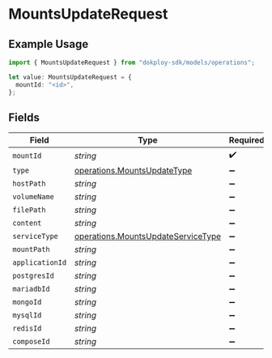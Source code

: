 # MountsUpdateRequest

## Example Usage

```typescript
import { MountsUpdateRequest } from "dokploy-sdk/models/operations";

let value: MountsUpdateRequest = {
  mountId: "<id>",
};
```

## Fields

| Field                                                                                    | Type                                                                                     | Required                                                                                 | Description                                                                              |
| ---------------------------------------------------------------------------------------- | ---------------------------------------------------------------------------------------- | ---------------------------------------------------------------------------------------- | ---------------------------------------------------------------------------------------- |
| `mountId`                                                                                | *string*                                                                                 | :heavy_check_mark:                                                                       | N/A                                                                                      |
| `type`                                                                                   | [operations.MountsUpdateType](../../models/operations/mountsupdatetype.md)               | :heavy_minus_sign:                                                                       | N/A                                                                                      |
| `hostPath`                                                                               | *string*                                                                                 | :heavy_minus_sign:                                                                       | N/A                                                                                      |
| `volumeName`                                                                             | *string*                                                                                 | :heavy_minus_sign:                                                                       | N/A                                                                                      |
| `filePath`                                                                               | *string*                                                                                 | :heavy_minus_sign:                                                                       | N/A                                                                                      |
| `content`                                                                                | *string*                                                                                 | :heavy_minus_sign:                                                                       | N/A                                                                                      |
| `serviceType`                                                                            | [operations.MountsUpdateServiceType](../../models/operations/mountsupdateservicetype.md) | :heavy_minus_sign:                                                                       | N/A                                                                                      |
| `mountPath`                                                                              | *string*                                                                                 | :heavy_minus_sign:                                                                       | N/A                                                                                      |
| `applicationId`                                                                          | *string*                                                                                 | :heavy_minus_sign:                                                                       | N/A                                                                                      |
| `postgresId`                                                                             | *string*                                                                                 | :heavy_minus_sign:                                                                       | N/A                                                                                      |
| `mariadbId`                                                                              | *string*                                                                                 | :heavy_minus_sign:                                                                       | N/A                                                                                      |
| `mongoId`                                                                                | *string*                                                                                 | :heavy_minus_sign:                                                                       | N/A                                                                                      |
| `mysqlId`                                                                                | *string*                                                                                 | :heavy_minus_sign:                                                                       | N/A                                                                                      |
| `redisId`                                                                                | *string*                                                                                 | :heavy_minus_sign:                                                                       | N/A                                                                                      |
| `composeId`                                                                              | *string*                                                                                 | :heavy_minus_sign:                                                                       | N/A                                                                                      |